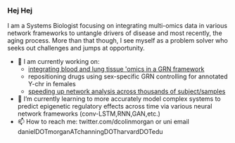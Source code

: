 ### Hej Hej

I am a Systems Biologist focusing on integrating multi-omics data in various network frameworks to untangle drivers of disease and most recently, the aging process. More than that though, I see myself as a problem solver who seeks out challenges and jumps at opportunity.
- 🔭 I am currently working on:
  - [integrating blood and lung tissue 'omics in a GRN framework](https://github.com/dcolinmorgan/netZooPy/blob/milipeed/gpuMilipeed.ipynb)
  - repositioning drugs using sex-specific GRN controlling for annotated Y-chr in females
  - [speeding up network analysis across thousands of subject/samples](https://github.com/netZoo/netZooPy/blob/master/tutorials/gpupanda/gpuPanda_tutorial.ipynb)
- 🌱 I’m currently learning to more accurately model complex systems to predict epigenetic regulatory effects across time via various neural network frameworks (conv-LSTM,RNN,GAN,etc.)
- 📫 How to reach me: twitter.com/dcolinmorgan or uni email danielDOTmorganATchanningDOTharvardDOTedu
